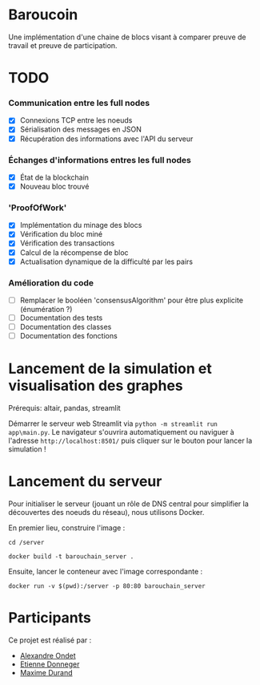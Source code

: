 # Baroucoin
Une implémentation d'une chaine de blocs visant à comparer preuve de travail et preuve de participation.

# TODO
### Communication entre les full nodes
- [x] Connexions TCP entre les noeuds
- [x] Sérialisation des messages en JSON
- [x] Récupération des informations avec l'API du serveur
### Échanges d'informations entres les full nodes
- [x] État de la blockchain
- [x] Nouveau bloc trouvé
### 'ProofOfWork'
- [x] Implémentation du minage des blocs
- [x] Vérification du bloc miné
- [X] Vérification des transactions
- [x] Calcul de la récompense de bloc
- [x] Actualisation dynamique de la difficulté par les pairs
### Amélioration du code
- [ ] Remplacer le booléen 'consensusAlgorithm' pour être plus explicite (énumération ?)
- [ ] Documentation des tests
- [ ] Documentation des classes
- [ ] Documentation des fonctions

# Lancement de la simulation et visualisation des graphes
Prérequis: altair, pandas, streamlit

Démarrer le serveur web Streamlit via `python -m streamlit run app\main.py`. Le navigateur s'ouvrira automatiquement ou naviguer à l'adresse `http://localhost:8501/` puis cliquer sur le bouton pour lancer la simulation !
# Lancement du serveur
Pour initialiser le serveur (jouant un rôle de DNS central pour simplifier la découvertes des noeuds du réseau), nous utilisons Docker.

En premier lieu, construire l'image :
```
cd /server
```
```
docker build -t barouchain_server .
```
Ensuite, lancer le conteneur avec l'image correspondante :
```
docker run -v $(pwd):/server -p 80:80 barouchain_server
```

# Participants
Ce projet est réalisé par :
- [Alexandre Ondet](https://github.com/AlexandreOndet)
- [Etienne Donneger](https://github.com/Krow10)
- [Maxime Durand](https://github.com/Maxim-Durand)
